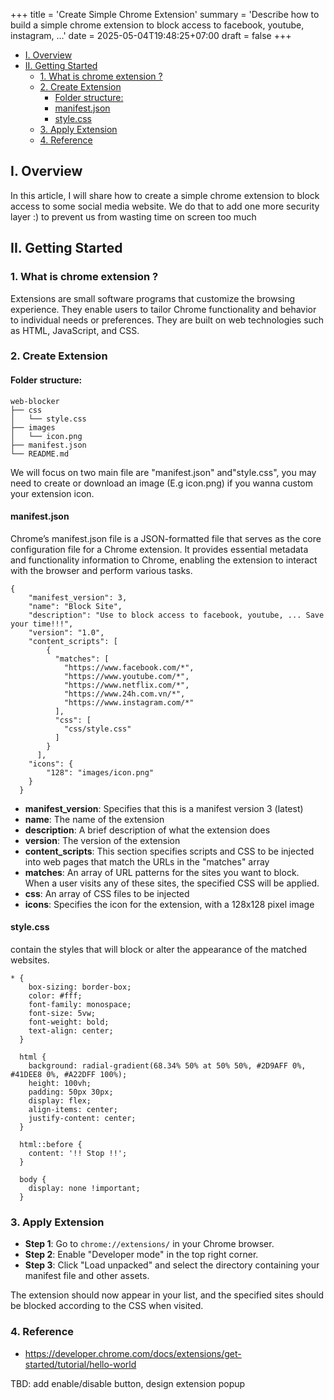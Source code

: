 +++
title = 'Create Simple Chrome Extension'
summary = 'Describe how to build a simple chrome extension to block access to facebook, youtube, instagram, ...'
date = 2025-05-04T19:48:25+07:00
draft = false
+++

- [I. Overview](#i-overview)
- [II. Getting Started](#ii-getting-started)
  - [1. What is chrome extension ?](#1-what-is-chrome-extension-)
  - [2. Create Extension](#2-create-extension)
    - [Folder structure:](#folder-structure)
    - [manifest.json](#manifestjson)
    - [style.css](#stylecss)
  - [3. Apply Extension](#3-apply-extension)
  - [4. Reference](#4-reference)

## I. Overview
In this article, I will share how to create a simple chrome extension to block access to some social media website. We do that to add one more security layer :) to prevent us from wasting time on screen too much
## II. Getting Started
### 1. What is chrome extension ?
Extensions are small software programs that customize the browsing experience. They enable users to tailor Chrome functionality and behavior to individual needs or preferences. They are built on web technologies such as HTML, JavaScript, and CSS.

### 2. Create Extension
#### Folder structure:
```
web-blocker
├── css
│   └── style.css
├── images
│   └── icon.png
├── manifest.json
└── README.md
```

We will focus on two main file are "manifest.json" and"style.css", you may need to create or download an image (E.g icon.png) if you wanna custom your extension icon.

#### manifest.json

Chrome’s manifest.json file is a JSON-formatted file that serves as the core configuration file for a Chrome extension. It provides essential metadata and functionality information to Chrome, enabling the extension to interact with the browser and perform various tasks.

```
{
    "manifest_version": 3,
    "name": "Block Site",
    "description": "Use to block access to facebook, youtube, ... Save your time!!!",
    "version": "1.0",
    "content_scripts": [
        {
          "matches": [
            "https://www.facebook.com/*",
            "https://www.youtube.com/*",
            "https://www.netflix.com/*",
            "https://www.24h.com.vn/*",
            "https://www.instagram.com/*"
          ],
          "css": [
            "css/style.css"
          ]
        }
      ],
    "icons": {
        "128": "images/icon.png"
    }
  }
```

- **manifest_version**: Specifies that this is a manifest version 3 (latest)
- **name**: The name of the extension
- **description**: A brief description of what the extension does
- **version**: The version of the extension
- **content_scripts**: This section specifies scripts and CSS to be injected into web pages that match the URLs in the "matches" array
- **matches**: An array of URL patterns for the sites you want to block. When a user visits any of these sites, the specified CSS will be applied.
- **css**: An array of CSS files to be injected
- **icons**: Specifies the icon for the extension, with a 128x128 pixel image

#### style.css

contain the styles that will block or alter the appearance of the matched websites.
```
* {
    box-sizing: border-box;
    color: #fff;
    font-family: monospace;
    font-size: 5vw;
    font-weight: bold;
    text-align: center;
  }
  
  html {
    background: radial-gradient(68.34% 50% at 50% 50%, #2D9AFF 0%, #41DEE8 0%, #A22DFF 100%);
    height: 100vh;
    padding: 50px 30px;
    display: flex;
    align-items: center;
    justify-content: center;
  }
  
  html::before {
    content: '!! Stop !!';
  }
  
  body {
    display: none !important;
  }
```

### 3. Apply Extension
- **Step 1**: Go to `chrome://extensions/` in your Chrome browser.
- **Step 2**: Enable "Developer mode" in the top right corner.
- **Step 3**: Click "Load unpacked" and select the directory containing your manifest file and other assets.

The extension should now appear in your list, and the specified sites should be blocked according to the CSS when visited.

### 4. Reference
- https://developer.chrome.com/docs/extensions/get-started/tutorial/hello-world

TBD: add enable/disable button, design extension popup